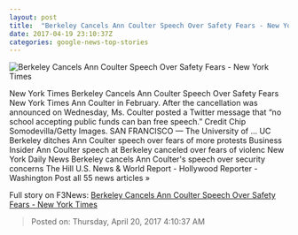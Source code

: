 ```yaml
---
layout: post
title:  "Berkeley Cancels Ann Coulter Speech Over Safety Fears - New York Times"
date: 2017-04-19 23:10:37Z
categories: google-news-top-stories
---
```


![Berkeley Cancels Ann Coulter Speech Over Safety Fears - New York Times](https://static01.nyt.com/images/2017/04/20/us/20Coulter-1/20Coulter-1-facebookJumbo.jpg)

New York Times Berkeley Cancels Ann Coulter Speech Over Safety Fears New York Times Ann Coulter in February. After the cancellation was announced on Wednesday, Ms. Coulter posted a Twitter message that “no school accepting public funds can ban free speech.” Credit Chip Somodevilla/Getty Images. SAN FRANCISCO — The University of ... UC Berkeley ditches Ann Coulter speech over fears of more protests Business Insider Ann Coulter speech at Berkeley canceled over fears of violenc New York Daily News Berkeley cancels Ann Coulter's speech over security concerns The Hill U.S. News & World Report - Hollywood Reporter - Washington Post all 55 news articles »


Full story on F3News: [Berkeley Cancels Ann Coulter Speech Over Safety Fears - New York Times](http://www.f3nws.com/n/EH4dVJ)

> Posted on: Thursday, April 20, 2017 4:10:37 AM
